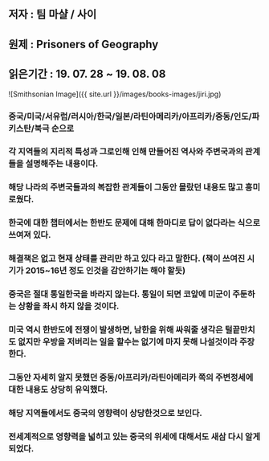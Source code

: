 ## 저자 : 팀 마샬 / 사이
## 원제 : Prisoners of Geography

## 읽은기간 : 19. 07. 28 ~ 19. 08. 08

![Smithsonian Image]({{ site.url }}/images/books-images/jiri.jpg)

### 중국/미국/서유럽/러시아/한국/일본/라틴아메리카/아프리카/중동/인도/파키스탄/북극 순으로

### 각 지역들의 지리적 특성과 그로인해 인해 만들어진 역사와 주변국과의 관계들을 설명해주는 내용이다.

### 해당 나라의 주변국들과의 복잡한 관계들이 그동안 몰랐던 내용도 많고 흥미로웠다.

### 한국에 대한 챕터에서는 한반도 문제에 대해 한마디로 답이 없다라는 식으로 쓰여져 있다.

### 해결책은 없고 현재 상태를 관리만 하고 있다 라고 말한다. (책이 쓰여진 시기가 2015~16년 정도 인것을 감안하기는 해야 할듯)

### 중국은 절대 통일한국을 바라지 않는다. 통일이 되면 코앞에 미군이 주둔하는 상황을 좌시 하지 않을 것이다.

### 미국 역시 한반도에 전쟁이 발생하면, 남한을 위해 싸워줄 생각은 털끝만치도 없지만 우방을 저버리는 일을 할수는 없기에 마지 못해 나설것이라 주장한다.

### 그동안 자세히 알지 못했던 중동/아프리카/라틴아메리카 쪽의 주변정세에 대한 내용도 상당히 유익했다.

### 해당 지역들에서도 중국의 영향력이 상당한것으로 보인다.

### 전세계적으로 영향력을 넓히고 있는 중국의 위세에 대해서도 새삼 다시 알게 되었다.

